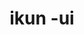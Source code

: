 ---
layout: home

title: ikun -ui
titleTemplate: 一个Vue3组件库

hero:
  name: ikun-ui
  text: 基于Vue3的真爱粉组件库
  tagline: 让你的组件库开发更简单
  image:
    src: /kun.png
    alt: ikun-ui
  actions:
    - theme: brand
      text: 开始
      link: /guild/
    - theme: alt
      text: 在 Github 上查看
      link: https://www.github.com/bcyangxu/ikun-ui
features:
  - icon: 💡
    title: Vue3组件库
    details: 基于vite+TypeScript开发
  - icon: 📦
    title: 让你的组件库开发更简单
    details: 提供一个Vue3组件库开发环境
  - icon: 🛠️
    title: 按需引入
    details: 直接支持按需引入无需配置任何插件。
---